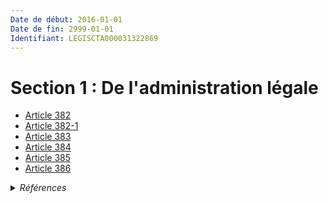 ```yaml
---
Date de début: 2016-01-01
Date de fin: 2999-01-01
Identifiant: LEGISCTA000031322869
---
```


<h1>Section 1 : De l'administration légale</h1>

- [Article 382](article_382.md)
- [Article 382-1](article_382-1.md)
- [Article 383](article_383.md)
- [Article 384](article_384.md)
- [Article 385](article_385.md)
- [Article 386](article_386.md)

<details>
  <summary><em>Références</em></summary>

  <h2>Articles faisant référence à la section</h2>
  
  <ul>
    <li>
      <a href="https://legal.tricoteuses.fr//redirection/LEGIARTI000031322334?vers=git&vers=legifrance">Ordonnance n° 2015-1288 du 15 octobre 2015 portant simplification et modernisation du droit de la famille - article 3 ENTIEREMENT_MODIF</a> CREE source
    </li>
  </ul>
</details>
